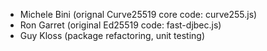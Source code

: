 * Michele Bini (orignal Curve25519 core code: curve255.js)
* Ron Garret (original Ed25519 code: fast-djbec.js)
* Guy Kloss (package refactoring, unit testing)
